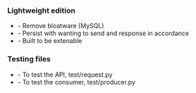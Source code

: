 <h3>Lightweight edition</h3>
<ul>
<li>
- Remove bloatware (MySQL)
</li>
<li>
- Persist with wanting to send and response in accordance
</li>
<li>
- Built to be extenable
</li>
</ul>

<h3>Testing files</h3>
<ul>
<li>
- To test the API, test/request.py
</li>
<li>
- To test the consumer, test/producer.py
</li>
</ul>
